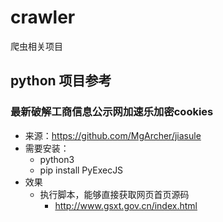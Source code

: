 # crawler
爬虫相关项目


## python 项目参考
### 最新破解工商信息公示网加速乐加密cookies
  - 来源：https://github.com/MgArcher/jiasule
  - 需要安装：
    - python3
    - pip install PyExecJS
  - 效果
    - 执行脚本，能够直接获取网页首页源码
      - http://www.gsxt.gov.cn/index.html